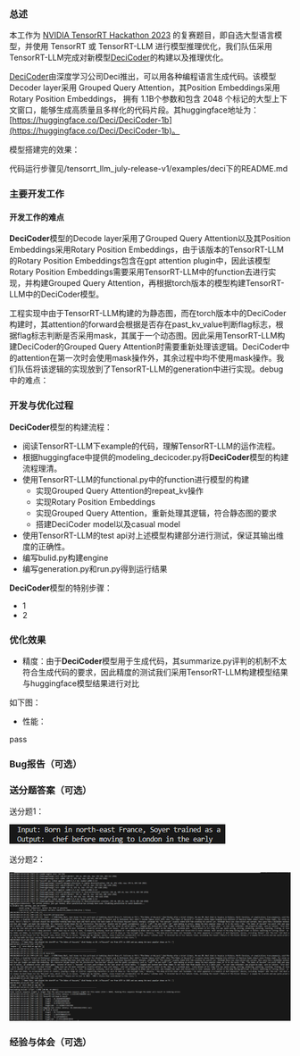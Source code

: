 ### 总述

本工作为 [NVIDIA TensorRT Hackathon 2023](https://github.com/NVIDIA/trt-samples-for-hackathon-cn/tree/master/Hackathon2023) 的复赛题目，即自选大型语言模型，并使用 TensorRT 或 TensorRT-LLM 进行模型推理优化，我们队伍采用TensorRT-LLM完成对新模型[DeciCoder](https://huggingface.co/Deci/DeciCoder-1b)的构建以及推理优化。

[DeciCoder](https://huggingface.co/Deci/DeciCoder-1b)由深度学习公司Deci推出，可以用各种编程语言生成代码。该模型Decoder layer采用 Grouped Query Attention，其Position Embeddings采用Rotary Position Embeddings， 拥有 1.1B个参数和包含 2048 个标记的大型上下文窗口，能够生成高质量且多样化的代码片段。其huggingface地址为：[https://huggingface.co/Deci/DeciCoder-1b](https://huggingface.co/Deci/DeciCoder-1b)。

模型搭建完的效果：

代码运行步骤见/tensorrt_llm_july-release-v1/examples/deci下的README.md

### 主要开发工作

#### 开发工作的难点

**DeciCoder**模型的Decode layer采用了Grouped Query Attention以及其Position Embeddings采用Rotary Position Embeddings，由于该版本的TensorRT-LLM的Rotary Position Embeddings包含在gpt attention plugin中，因此该模型Rotary Position Embeddings需要采用TensorRT-LLM中的function去进行实现，并构建Grouped Query Attention，再根据torch版本的模型构建TensorRT-LLM中的DeciCoder模型。

工程实现中由于TensorRT-LLM构建的为静态图，而在torch版本中的DeciCoder构建时，其attention的forward会根据是否存在past_kv_value判断flag标志，根据flag标志判断是否采用mask，其属于一个动态图。因此采用TensorRT-LLM构建DeciCoder的Grouped Query Attention时需要重新处理该逻辑。DeciCoder中的attention在第一次时会使用mask操作外，其余过程中均不使用mask操作。我们队伍将该逻辑的实现放到了TensorRT-LLM的generation中进行实现。debug中的难点：


### 开发与优化过程

**DeciCoder**模型的构建流程：

- 阅读TensorRT-LLM下example的代码，理解TensorRT-LLM的运作流程。
- 根据huggingface中提供的modeling_decicoder.py将**DeciCoder**模型的构建流程理清。
- 使用TensorRT-LLM的functional.py中的function进行模型的构建
  + 实现Grouped Query Attention的repeat_kv操作
  + 实现Rotary Position Embeddings
  + 实现Grouped Query Attention，重新处理其逻辑，符合静态图的要求
  + 搭建DeciCoder model以及casual model
- 使用TensorRT-LLM的test api对上述模型构建部分进行测试，保证其输出维度的正确性。
- 编写bulid.py构建engine
- 编写generation.py和run.py得到运行结果

**DeciCoder**模型的特别步骤：
+ 1
+ 2

### 优化效果

+ 精度：由于**DeciCoder**模型用于生成代码，其summarize.py评判的机制不太符合生成代码的要求，因此精度的测试我们采用TensorRT-LLM构建模型结果与huggingface模型结果进行对比

如下图：


+ 性能：

pass

### Bug报告（可选）



### 送分题答案（可选）

送分题1：

![](tensorrt_llm_july-release-v1/examples/deci/songfenti1.png)

送分题2：

![](tensorrt_llm_july-release-v1/examples/deci/songfenti2.png)

### 经验与体会（可选）


